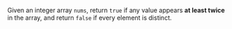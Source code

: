 Given an integer array `nums`, return `true` if any value appears **at least twice** in the array, and return `false` if every element is distinct.